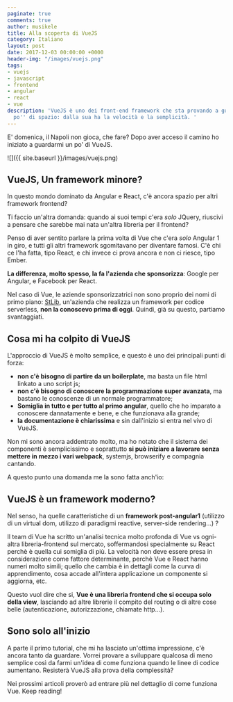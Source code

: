 ```yaml
---
paginate: true
comments: true
author: musikele
title: Alla scoperta di VueJS
category: Italiano
layout: post
date: 2017-12-03 00:00:00 +0000
header-img: "/images/vuejs.png"
tags:
- vuejs
- javascript
- frontend
- angular
- react
- vue
description: 'VueJS è uno dei front-end framework che sta provando a guadagnarsi uno
  po'' di spazio: dalla sua ha la velocità e la semplicità. '
---
```

E' domenica, il Napoli non gioca, che fare? Dopo aver acceso il camino ho iniziato a guardarmi un po' di VueJS.

![]({{ site.baseurl }}/images/vuejs.png)

## VueJS, Un framework minore?

In questo mondo dominato da Angular e React, c'è ancora spazio per altri framework frontend?

Ti faccio un'altra domanda: quando ai suoi tempi c'era _solo_ JQuery, riuscivi a pensare che sarebbe mai nata un'altra libreria per il frontend?

Penso di aver sentito parlare la prima volta di Vue che c'era _solo_ Angular 1 in giro, e tutti gli altri framework sgomitavano per diventare famosi. C'è chi ce l'ha fatta, tipo React, e chi invece ci prova ancora e non ci riesce, tipo Ember.

**La differenza, molto spesso, la fa l'azienda che sponsorizza**: Google per Angular, e Facebook per React.

Nel caso di Vue, le aziende sponsorizzatrici non sono proprio dei nomi di primo piano: [StLib](https://stdlib.com/ "StdLib"), un'azienda che realizza un framework per codice serverless, **non la conoscevo prima di oggi**. Quindi, già su questo, partiamo svantaggiati. 

## Cosa mi ha colpito di VueJS

L'approccio di VueJS è molto semplice, e questo è uno dei principali punti di forza: 

* **non c'è bisogno di partire da un boilerplate**, ma basta un file html linkato a uno script js; 
* **non c'è bisogno di conoscere la programmazione super avanzata**, ma bastano le conoscenze di un normale programmatore; 
* **Somiglia in tutto e per tutto al primo angular**, quello che ho imparato a conoscere dannatamente e bene, e che funzionava alla grande; 
* **la documentazione è chiarissima** e sin dall'inizio si entra nel vivo di VueJS.

Non mi sono ancora addentrato molto, ma ho notato che il sistema dei componenti è semplicissimo e soprattutto **si può iniziare a lavorare senza mettere in mezzo i vari webpack**, systemjs, browserify e compagnia cantando. 

A questo punto una domanda me la sono fatta anch'io: 

## VueJS è un framework moderno? 

Nel senso, ha quelle caratteristiche di un **framework post-angular1** (utilizzo di un virtual dom, utilizzo di paradigmi reactive, server-side rendering...)  ?

Il team di Vue ha scritto un'analisi tecnica molto profonda di Vue vs ogni-altra libreria-frontend sul mercato, soffermandosi specialmente su React perchè è quella cui somiglia di più. La velocità non deve essere presa in considerazione come fattore determinante, perchè Vue e React hanno numeri molto simili; quello che cambia è in dettagli come la curva di apprendimento, cosa accade all'intera applicazione un componente si aggiorna, etc. 

Questo vuol dire che si, **Vue è una libreria frontend che si occupa solo della view**, lasciando ad altre librerie il compito del routing o di altre cose belle (autenticazione, autorizzazione, chiamate http...). 

## Sono solo all'inizio

A parte il primo tutorial, che mi ha lasciato un'ottima impressione, c'è ancora tanto da guardare. Vorrei provare a sviluppare qualcosa di meno semplice così da farmi un'idea di come funziona quando le linee di codice aumentano. Resisterà VueJS alla prova della complessità? 

Nei prossimi articoli proverò ad entrare più nel dettaglio di come funziona Vue. Keep reading! 